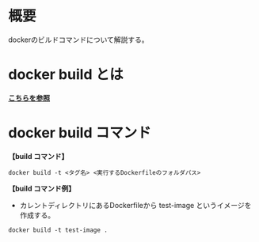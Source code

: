 # 概要
dockerのビルドコマンドについて解説する。

# docker build とは
[**こちらを参照**]()

# docker build コマンド
**【build コマンド】**
```
docker build -t <タグ名> <実行するDockerfileのフォルダパス>
```

**【build コマンド例】**  
- カレントディレクトリにあるDockerfileから test-image というイメージを作成する。
```
docker build -t test-image .
```

